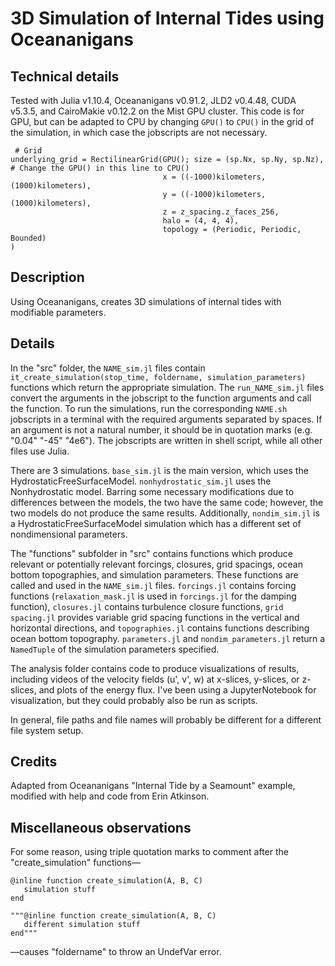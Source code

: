 # 3D Simulation of Internal Tides using Oceananigans

## Technical details
Tested with Julia v1.10.4, Oceananigans v0.91.2, JLD2 v0.4.48, CUDA v5.3.5, and CairoMakie v0.12.2 on the Mist GPU cluster. This code is for GPU, but can be adapted to CPU by changing `GPU()` to `CPU()` in the grid of the simulation, in which case the jobscripts are not necessary. 

```
 # Grid
underlying_grid = RectilinearGrid(GPU(); size = (sp.Nx, sp.Ny, sp.Nz), # Change the GPU() in this line to CPU()
                                  x = ((-1000)kilometers, (1000)kilometers),
                                  y = ((-1000)kilometers, (1000)kilometers),
                                  z = z_spacing.z_faces_256,
                                  halo = (4, 4, 4),
                                  topology = (Periodic, Periodic, Bounded)
)
```

## Description
Using Oceananigans, creates 3D simulations of internal tides with modifiable parameters. 

## Details
In the "src" folder, the `NAME_sim.jl` files contain `it_create_simulation(stop_time, foldername, simulation_parameters)` functions which return the appropriate simulation. The `run_NAME_sim.jl` files convert the arguments in the jobscript to the function arguments and call the function. To run the simulations, run the corresponding `NAME.sh` jobscripts in a terminal with the required arguments separated by spaces. If an argument is not a natural number, it should be in quotation marks (e.g. "0.04" "-45" "4e6"). The jobscripts are written in shell script, while all other files use Julia. 

There are 3 simulations. `base_sim.jl` is the main version, which uses the HydrostaticFreeSurfaceModel. `nonhydrostatic_sim.jl` uses the Nonhydrostatic model. Barring some necessary modifications due to differences between the models, the two have the same code; however, the two models do not produce the same results. Additionally, `nondim_sim.jl` is a HydrostaticFreeSurfaceModel simulation which has a different set of nondimensional parameters.

The "functions" subfolder in "src" contains functions which produce relevant or potentially relevant forcings, closures, grid spacings, ocean bottom topographies, and simulation parameters. These functions are called and used in the `NAME_sim.jl` files. `forcings.jl` contains forcing functions (`relaxation_mask.jl` is used in `forcings.jl` for the damping function), `closures.jl` contains turbulence closure functions, `grid spacing.jl` provides variable grid spacing functions in the vertical and horizontal directions, and `topographies.jl` contains functions describing ocean bottom topography. `parameters.jl` and `nondim_parameters.jl` return a `NamedTuple` of the simulation parameters specified. 

The analysis folder contains code to produce visualizations of results, including videos of the velocity fields (u', v', w) at x-slices, y-slices, or z-slices, and plots of the energy flux. I've been using a JupyterNotebook for visualization, but they could probably also be run as scripts. 

In general, file paths and file names will probably be different for a different file system setup. 

## Credits
Adapted from Oceananigans "Internal Tide by a Seamount" example, modified with help and code from Erin Atkinson. 

## Miscellaneous observations
For some reason, using triple quotation marks to comment after the "create_simulation" functions—
```
@inline function create_simulation(A, B, C)
   simulation stuff
end

"""@inline function create_simulation(A, B, C)
   different simulation stuff
end"""
```
—causes "foldername" to throw an UndefVar error.
